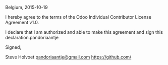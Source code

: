 Belgium, 2015-10-19

I hereby agree to the terms of the Odoo Individual Contributor License
Agreement v1.0.

I declare that I am authorized and able to make this agreement and sign this
declaration.pandoriaantje

Signed,

Steve Holvoet pandoriaantje@gmail.com https://github.com/

